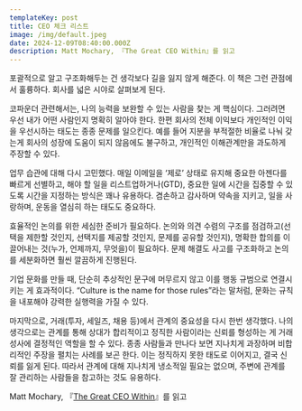 ```yaml
---
templateKey: post
title: CEO 체크 리스트
image: /img/default.jpeg
date: 2024-12-09T08:40:00.000Z
description: Matt Mochary, 『The Great CEO Within』를 읽고
---
```


포괄적으로 알고 구조화해두는 건 생각보다 길을 잃지 않게 해준다.  이 책은 그런 관점에서 훌륭하다. 회사를 넓은 시야로 살펴보게 된다.

코파운더 관련해서는, 나의 능력을 보완할 수 있는 사람을 찾는 게 핵심이다. 그러려면 우선 내가 어떤 사람인지 명확히 알아야 한다. 한편 회사의 전체 이익보다 개인적인 이익을 우선시하는 태도는 종종 문제를 일으킨다. 예를 들어 지분을 부적절한 비율로 나눠 갖는게 회사의 성장에 도움이 되지 않음에도 불구하고, 개인적인 이해관계만을 과도하게 주장할 수 있다.
  
업무 습관에 대해 다시 고민했다. 매일 이메일을 ‘제로’ 상태로 유지해 중요한 아젠다를 빠르게 선별하고, 해야 할 일을 리스트업하거나(GTD), 중요한 일에 시간을 집중할 수 있도록 시간을 지정하는 방식은 꽤나 유용하다. 겸손하고 감사하며 약속을 지키고, 일을 사랑하며, 운동을 열심히 하는 태도도 중요하다.

효율적인 논의를 위한 세심한 준비가 필요하다. 논의와 의견 수렴의 구조를 점검하고(선택을 제한할 것인지, 선택지를 제공할 것인지, 문제를 공유할 것인지), 명확한 합의를 이끌어내는 것(누가, 언제까지, 무엇을)이 필요하다. 문제 해결도 사고를 구조화하고 논의를 세분화하면 훨씬 깔끔하게 진행된다.

기업 문화를 만들 때, 단순히 추상적인 문구에 머무르지 않고 이를 행동 규범으로 연결시키는 게 효과적이다. “Culture is the name for those rules”라는 말처럼, 문화는 규칙을 내포해야 강력한 실행력을 가질 수 있다.

마지막으로, 거래(투자, 세일즈, 채용 등)에서 관계의 중요성을 다시 한번 생각했다. 나의 생각으로는 관계를 통해 상대가 합리적이고 정직한 사람이라는 신뢰를 형성하는 게 거래 성사에 결정적인 역할을 할 수 있다. 종종 사람들과 만나다 보면 지나치게 과장하며 비합리적인 주장을 펼치는 사례를 보곤 한다. 이는 정직하지 못한 태도로 이어지고, 결국 신뢰를 잃게 된다. 따라서 관계에 대해 지나치게 냉소적일 필요는 없으며, 주변에 관계를 잘 관리하는 사람들을 참고하는 것도 유용하다.

Matt Mochary, 『[The Great CEO Within](https://docs.google.com/document/d/1ZJZbv4J6FZ8Dnb0JuMhJxTnwl-dwqx5xl0s65DE3wO8/edit)』를 읽고
